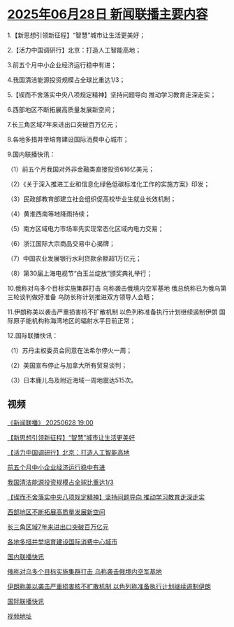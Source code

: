 # [2025年06月28日 新闻联播主要内容](https://tv.cctv.com/lm/xwlb/day/20250628.shtml)

1.【新思想引领新征程】“智慧”城市让生活更美好；

2.【活力中国调研行】北京：打造人工智能高地；

3.前五个月中小企业经济运行稳中有进；

4.我国清洁能源投资规模占全球比重达1/3；

5.【锲而不舍落实中央八项规定精神】坚持问题导向 推动学习教育走深走实；

6.西部地区不断拓展高质量发展新空间；

7.长三角区域7年来进出口突破百万亿元；

8.各地多措并举培育建设国际消费中心城市；

9.国内联播快讯：

（1）前五个月我国对外非金融类直接投资616亿美元；

（2）《关于深入推进工业和信息化绿色低碳标准化工作的实施方案》印发；

（3）民政部教育部建立社会组织促高校毕业生就业长效机制；

（4）黄淮西南等地降雨持续；

（5）南方区域电力市场率先实现常态化区域内电力交易；

（6）浙江国际大宗商品交易中心揭牌；

（7）中国农业发展银行水利贷款余额超1万亿元；

（8）第30届上海电视节“白玉兰绽放”颁奖典礼举行；

10.俄称对乌多个目标实施集群打击 乌称袭击俄境内空军基地 俄总统称已为俄乌第三轮谈判做好准备 乌防长称计划推进双方领导人会晤；

11.伊朗称美以袭击严重损害核不扩散机制 以色列称准备执行计划继续遏制伊朗 国际原子能机构称海湾地区的辐射水平目前正常；

12.国际联播快讯：

（1）苏丹主权委员会同意在法希尔停火一周；

（2）美国宣布停止与加拿大所有贸易谈判；

（3）日本鹿儿岛及附近海域一周地震达515次。

## 视频

[《新闻联播》 20250628 19:00](https://tv.cctv.com/2025/06/28/VIDEvG9C56ylHmAZ7r2ngDiK250628.shtml)

[【新思想引领新征程】“智慧”城市让生活更美好](https://tv.cctv.com/2025/06/28/VIDEppsV7QKL4pQzd0KgyzhN250628.shtml)

[【活力中国调研行】北京：打造人工智能高地](https://tv.cctv.com/2025/06/28/VIDETD74eOCB1Rdp8FkGBWYF250628.shtml)

[前五个月中小企业经济运行稳中有进](https://tv.cctv.com/2025/06/28/VIDEvOkOJfjGRMoeXck4HW04250628.shtml)

[我国清洁能源投资规模占全球比重达1/3](https://tv.cctv.com/2025/06/28/VIDEfi2UM7SK11qi0hpGiIQD250628.shtml)

[【锲而不舍落实中央八项规定精神】坚持问题导向 推动学习教育走深走实](https://tv.cctv.com/2025/06/28/VIDE4MG1bSNOOaHC3KwgG9TV250628.shtml)

[西部地区不断拓展高质量发展新空间](https://tv.cctv.com/2025/06/28/VIDEhMax3ZIDyz2ypUK2AVpv250628.shtml)

[长三角区域7年来进出口突破百万亿元](https://tv.cctv.com/2025/06/28/VIDE1Onv3gLlgbtUZ10okor9250628.shtml)

[各地多措并举培育建设国际消费中心城市](https://tv.cctv.com/2025/06/28/VIDEIdIenTWW37ggvSPDegiC250628.shtml)

[国内联播快讯](https://tv.cctv.com/2025/06/28/VIDECUrHzf7CEZkero5M1Su9250628.shtml)

[俄称对乌多个目标实施集群打击 乌称袭击俄境内空军基地](https://tv.cctv.com/2025/06/28/VIDEj0gicP0pFPcMxve6KMer250628.shtml)

[伊朗称美以袭击严重损害核不扩散机制 以色列称准备执行计划继续遏制伊朗](https://tv.cctv.com/2025/06/28/VIDECTzqVCq0iS30YbhM4Tjr250628.shtml)

[国际联播快讯](https://tv.cctv.com/2025/06/28/VIDEJ21HyriieUjzLnShhB86250628.shtml)

[视频地址](https://tv.cctv.com/lm/xwlb/day/20250628.shtml) 

